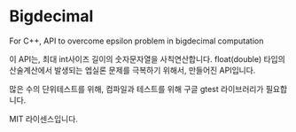 # Bigdecimal

For C++, API to overcome epsilon problem in bigdecimal computation

이 API는, 최대 int사이즈 길이의 숫자문자열을 사칙연산합니다.
float(double) 타입의 산술계산에서 발생되는 엡실론 문제를 극복하기 위해서, 만들어진 API입니다.

많은 수의 단위테스트를 위해, 컴파일과 테스트를 위해 구글 gtest 라이브러리가 필요합니다.

MIT 라이센스입니다.
